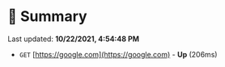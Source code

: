 # 📖 Summary
Last updated: **10/22/2021, 4:54:48 PM**

- `GET` [https://google.com](https://google.com) - **Up** (206ms)

